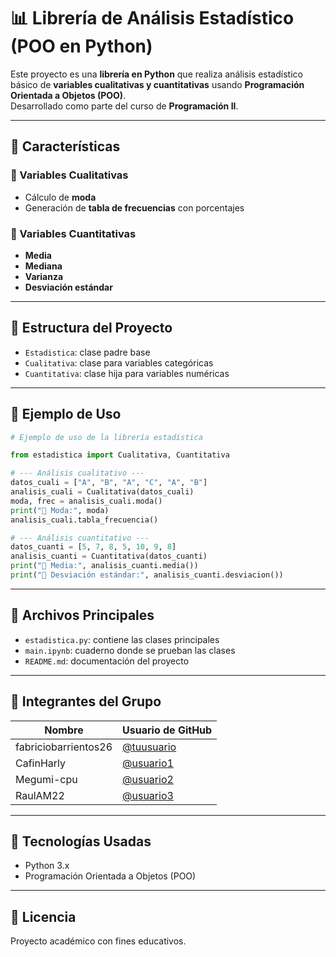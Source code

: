 # 📊 Librería de Análisis Estadístico (POO en Python)

Este proyecto es una **librería en Python** que realiza análisis estadístico básico de **variables cualitativas y cuantitativas** usando **Programación Orientada a Objetos (POO)**.  
Desarrollado como parte del curso de **Programación II**.

---

## 🚀 Características

### 🔸 Variables Cualitativas
- Cálculo de **moda**
- Generación de **tabla de frecuencias** con porcentajes

### 🔸 Variables Cuantitativas
- **Media**
- **Mediana**
- **Varianza**
- **Desviación estándar**

---

## 🧱 Estructura del Proyecto

- `Estadistica`: clase padre base
- `Cualitativa`: clase para variables categóricas
- `Cuantitativa`: clase hija para variables numéricas

---

## 🧠 Ejemplo de Uso

```python
# Ejemplo de uso de la librería estadística

from estadistica import Cualitativa, Cuantitativa

# --- Análisis cualitativo ---
datos_cuali = ["A", "B", "A", "C", "A", "B"]
analisis_cuali = Cualitativa(datos_cuali)
moda, frec = analisis_cuali.moda()
print("📍 Moda:", moda)
analisis_cuali.tabla_frecuencia()

# --- Análisis cuantitativo ---
datos_cuanti = [5, 7, 8, 5, 10, 9, 8]
analisis_cuanti = Cuantitativa(datos_cuanti)
print("📏 Media:", analisis_cuanti.media())
print("📐 Desviación estándar:", analisis_cuanti.desviacion())
```

---

## 📂 Archivos Principales

- `estadistica.py`: contiene las clases principales  
- `main.ipynb`: cuaderno donde se prueban las clases  
- `README.md`: documentación del proyecto  

---

## 👥 Integrantes del Grupo

| Nombre | Usuario de GitHub |
|--------|--------------------|
| fabriciobarrientos26 | [@tuusuario](https://github.com/tuusuario) |
| CafinHarly | [@usuario1](https://github.com/usuario1) |
| Megumi-cpu | [@usuario2](https://github.com/usuario2) |
| RaulAM22 | [@usuario3](https://github.com/usuario3) |

---

## 🧰 Tecnologías Usadas
- Python 3.x  
- Programación Orientada a Objetos (POO)

---

## 📄 Licencia
Proyecto académico con fines educativos.

